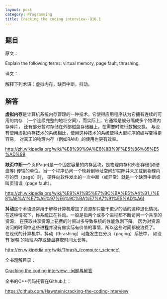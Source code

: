```yaml
---
layout: post
category: Programming
title: Cracking the coding interview--Q16.1
---
```


## 题目

原文：

Explain the following terms: virtual memory, page fault, thrashing.

译文：

解释下列术语：虚拟内存，缺页中断，抖动。

## 解答

**虚拟内存**是计算机系统内存管理的一种技术。它使得应用程序认为它拥有连续的可用的内存
（一个连续完整的地址空间），而实际上，它通常是被分隔成多个物理内存碎片，
还有部分暂时存储在外部磁盘存储器上，在需要时进行数据交换。
与没有使用虚拟内存技术的系统相比，使用这种技术的系统使得大型程序的编写变得更容易，
对真正的物理内存（例如RAM）的使用也更有效率。

<http://zh.wikipedia.org/wiki/%E8%99%9A%E6%8B%9F%E5%86%85%E5%AD%98>

**缺页中断**一个页(Page)是一个固定容量的内存区块，是物理内存和外部存储(如硬盘等)
传输的单位。当一个程序访问一个映射到地址空间却实际并未加载到物理内存的页（page）时，
硬件向软件发出的一次中断（或异常）就是一个缺页中断或叫页错误（page fault）。

<http://zh.wikipedia.org/wiki/%E9%A1%B5%E7%BC%BA%E5%A4%B1_(%E8%AE%A1%E7%AE%97%E6%9C%BA%E7%A7%91%E5%AD%A6)>

**抖动**这个术语通常用于解释计算机增加了资源却只能干更少的活的这种退化情况。
在这种情况下，称系统正在抖动。一般是指两个或多个进程都不断访问一个共享的资源，
在获取共享资源上花费的时间过多导致系统的性能急剧下降。
因为对资源访问的时间中这些进程并没有做实际有价值的事情，所以这些时间都被浪费了。
在现代的计算机中，抖动（thrashing）可能发生在分页（paging）系统中，
如没有‘足够’的物理内存或硬盘存取时间太长等。

<http://en.wikipedia.org/wiki/Thrash_(computer_science)>


全书题解目录：

[Cracking the coding interview--问题与解答](/posts/ctci-solutions-contents.html)

全书的C++代码托管在Github上：

<https://github.com/Hawstein/cracking-the-coding-interview>
